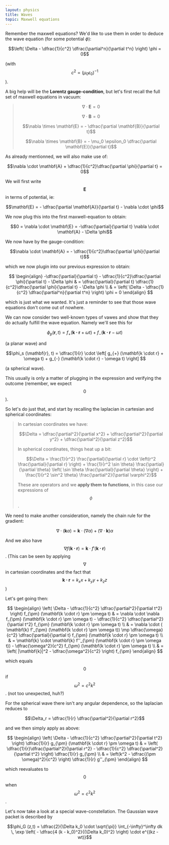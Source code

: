 ```yaml
---
layout: physics
title: Waves
topic: Maxwell equations
---
```



Remember the maxwell equations? We'd like to use them in order to deduce the wave equation (for some potential $\phi$):

$$\left( \Delta - \dfrac{1}{c^2} \dfrac{\partial^n}{\partial t^n} \right) \phi = 0$$

(with $$c^2 = (\mu_0 \epsilon_0)^{-1}$$).

A big help will be the **Lorentz gauge-condition**, but let's first recall the full set of maxwell equations in vacuum:

> $$\nabla \cdot \mathbf{E} = 0$$
> 
> $$\nabla \cdot \mathbf{B} = 0$$
> 
> $$\nabla \times \mathbf{E} = - \dfrac{\partial \mathbf{B}}{\partial t}$$
> 
> $$\nabla \times \mathbf{B} = - \mu_0 \epsilon_0 \dfrac{\partial \mathbf{E}}{\partial t}$$

As already mentionned, we will also make use of:

$$\nabla \cdot \mathbf{A} + \dfrac{1}{c^2}\dfrac{\partial \phi}{\partial t} = 0$$

We will first write $$\mathbf{E}$$ in terms of potential, ie:

$$\mathbf{E} = - \dfrac{\partial \mathbf{A}}{\partial t} - \nabla \cdot \phi$$

We now plug this into the first maxwell-equation to obtain:

$$0 = \nabla \cdot \mathbf{E} = -\dfrac{\partial}{\partial t} \nabla \cdot \mathbf{A} - \Delta \phi$$

We now have by the gauge-condition:

$$\nabla \cdot \mathbf{A} = - \dfrac{1}{c^2}\dfrac{\partial \phi}{\partial t}$$

which we now plugin into our previous expression to obtain:

$$
\begin{align}
    -\dfrac{\partial}{\partial t} - \dfrac{1}{c^2}\dfrac{\partial \phi}{\partial t} - \Delta \phi & = \dfrac{\partial}{\partial t} \dfrac{1}{c^2}\dfrac{\partial \phi}{\partial t} - \Delta \phi \\
    & = \left( \Delta - \dfrac{1}{c^2} \dfrac{\partial^n}{\partial t^n} \right) \phi = 0
\end{align}
$$

which is just what we wanted. It's just a reminder to see that those wave equations don't come out of nowhere.

We can now consider two well-known types of vawes and show that they do actually fulfill the wave equation. Namely we'll see this for

$$\phi_p (\mathbf{r}, t) = f_{+} (\mathbf{k \cdot r} + \omega t) + f_{-} (\mathbf{k \cdot r} - \omega t)$$

(a planar wave) and

$$\phi_s (\mathbf{r}, t) = \dfrac{1}{r} \cdot \left[ g_{+} (\mathbf{k \cdot r} + \omega t) + g_{-} (\mathbf{k \cdot r} - \omega t) \right] $$

(a spherical wave).

This usually is only a matter of plugging in the expression and verifying the outcome (remember, we expect $$0$$). 

So let's do just that, and start by recalling the laplacian in cartesian and spherical coordinates:

> In cartesian coordinates we have: 
>
> $$\Delta = \dfrac{\partial^2}{\partial x^2} + \dfrac{\partial^2}{\partial y^2} + \dfrac{\partial^2}{\partial z^2}$$
>
> In spherical coordinates, things heat up a bit:
> 
> $$\Delta = \frac{1}{r^2} \frac{\partial}{\partial r} \cdot \left(r^2 \frac{\partial}{\partial r} \right) + \frac{1}{r^2 \sin \theta} \frac{\partial}{\partial \theta} \left( \sin \theta \frac{\partial}{\partial \theta} \right) + \frac{1}{r^2 \sin^2 \theta} \frac{\partial^2}{\partial \varphi^2}$$
>
> These are operators and we **apply them to functions**, in this case our expressions of $$\phi$$.

We need to make another consideration, namely the chain rule for the gradient:

$$\nabla \cdot (\mathbf{k} \alpha) = \mathbf{k} \cdot (\nabla \alpha) + (\nabla \cdot \mathbf{k}) \alpha$$

And we also have $$\nabla f (\mathbf{k \cdot r}) = \mathbf{k} \cdot f'(\mathbf{k \cdot r})$$. (This can be seen by applying $$\nabla$$ in cartesian coordinates and the fact that $$\mathbf{k \cdot r} = k_x x + k_y y + k_z z$$)

Let's get going then:

$$
\begin{align}
    \left( \Delta - \dfrac{1}{c^2} \dfrac{\partial^2}{\partial t^2} \right) f_{\pm} (\mathbf{k \cdot r} \pm \omega t)
    & = \nabla \cdot \nabla f_{\pm} (\mathbf{k \cdot r} \pm \omega t) - \dfrac{1}{c^2} \dfrac{\partial^2}{\partial t^2} f_{\pm} (\mathbf{k \cdot r} \pm \omega t) \\
    & = \nabla \cdot ( \mathbf{k} f'_{\pm} (\mathbf{k \cdot r} \pm \omega t)) \mp \dfrac{\omega}{c^2} \dfrac{\partial}{\partial t} f_{\pm} (\mathbf{k \cdot r} \pm \omega t) \\
    & = \mathbf{k} \cdot \mathbf{k} f''_{\pm} (\mathbf{k \cdot r} \pm \omega t)) - \dfrac{\omega^2}{c^2} f_{\pm} (\mathbf{k \cdot r} \pm \omega t) \\
    & = \left( |\mathbf{k}|^2 - \dfrac{\omega^2}{c^2} \right) f_{\pm}
\end{align}
$$

which equals $$0$$ if $$\omega^2 = c^2 k^2$$. (not too unexpected, huh?)

For the spherical wave there isn't any angular dependence, so the laplacian reduces to

$$\Delta_r = \dfrac{1}{r} \dfrac{\partial^2}{\partial r^2}$$

and we then simply apply as above:

$$
\begin{align}
    \left( \Delta - \dfrac{1}{c^2} \dfrac{\partial^2}{\partial t^2} \right) \dfrac{1}{r} g_{\pm} (\mathbf{k \cdot r} \pm \omega t)
    & = \left( \dfrac{1}{r}\dfrac{\partial^2}{\partial r^2} - \dfrac{1}{c^2} \dfrac{\partial^2}{\partial t^2} \right) \dfrac{1}{r} g_{\pm} \\
    & = \left(k^2 - \dfrac{(\pm \omega)^2}{c^2} \right) \dfrac{1}{r} g''_{\pm}
\end{align}
$$

which reevaluates to $$0$$ when $$\omega^2 = c^2 k^2$$.

Let's now take a look at a special wave-constellation. The Gaussian wave packet is described by

$$\phi_G (z,t) = \dfrac{2}{\Delta k_0 \cdot \sqrt{\pi}} \int_{-\infty}^\infty dk \, \exp \left( - \dfrac{4 (k - k_0)^2}{(\Delta k_0)^2} \right) \cdot e^{(kz -wt)}$$

